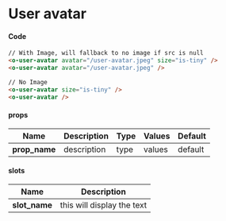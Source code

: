# User avatar

<Demo componentName="examples-user-avatar-doc" />

#### Code
```html
// With Image, will fallback to no image if src is null
<o-user-avatar avatar="/user-avatar.jpeg" size="is-tiny" />
<o-user-avatar avatar="/user-avatar.jpeg" />

// No Image
<o-user-avatar size="is-tiny" />
<o-user-avatar />
```

#### props

|Name|Description|Type|Values|Default|
|---|---|---|---|---|
|**prop_name**|description|type|values|default|

#### slots

|Name|Description|
|---|---|
|**slot_name**|this will display the text|

